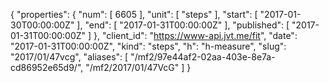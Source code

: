 {
  "properties": {
    "num": [
      6605
    ],
    "unit": [
      "steps"
    ],
    "start": [
      "2017-01-30T00:00:00Z"
    ],
    "end": [
      "2017-01-31T00:00:00Z"
    ],
    "published": [
      "2017-01-31T00:00:00Z"
    ]
  },
  "client_id": "https://www-api.jvt.me/fit",
  "date": "2017-01-31T00:00:00Z",
  "kind": "steps",
  "h": "h-measure",
  "slug": "2017/01/47vcg",
  "aliases": [
    "/mf2/97e44af2-02aa-403e-8e7a-cd86952e65d9/",
    "/mf2/2017/01/47VcG"
  ]
}
